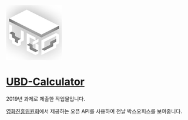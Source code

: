 ![logo](/img/logo.png)
# [UBD-Calculator](https://bearyu99.github.io/UBD-Calculator)
2019년 과제로 제출한 작업물입니다.

[영화진흥위원회](https://www.kobis.or.kr/kobisopenapi/homepg/main/main.do)에서 제공하는 오픈 API를 사용하여 전날 박스오피스를 보여줍니다.
